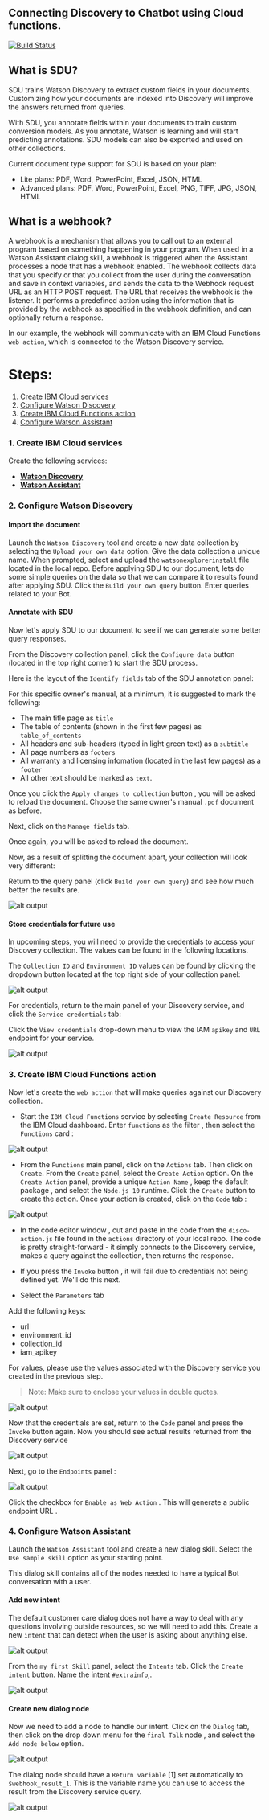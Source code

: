 ## Connecting Discovery to Chatbot using Cloud functions.

[![Build Status](https://api.travis-ci.org/IBM/watson-discovery-sdu-with-assistant.svg?branch=master)](https://travis-ci.org/IBM/watson-discovery-sdu-with-assistant)

## What is SDU?

SDU trains Watson Discovery to extract custom fields in your documents. Customizing how your documents are indexed into Discovery will improve the answers returned from queries.

With SDU, you annotate fields within your documents to train custom conversion models. As you annotate, Watson is learning and will start predicting annotations. SDU models can also be exported and used on other collections.

Current document type support for SDU is based on your plan:

* Lite plans: PDF, Word, PowerPoint, Excel, JSON, HTML
* Advanced plans: PDF, Word, PowerPoint, Excel, PNG, TIFF, JPG, JSON, HTML

## What is a webhook?

A webhook is a mechanism that allows you to call out to an external program based on something happening in your program. When used in a Watson Assistant dialog skill, a webhook is triggered when the Assistant processes a node that has a webhook enabled. The webhook collects data that you specify or that you collect from the user during the conversation and save in context variables, and sends the data to the Webhook request URL as an HTTP POST request. The URL that receives the webhook is the listener. It performs a predefined action using the information that is provided by the webhook as specified in the webhook definition, and can optionally return a response.

In our example, the webhook will communicate with an IBM Cloud Functions `web action`, which is connected to the Watson Discovery service.



# Steps:

1. [Create IBM Cloud services](#1-create-ibm-cloud-services)
1. [Configure Watson Discovery](#2-configure-watson-discovery)
1. [Create IBM Cloud Functions action](#3-create-ibm-cloud-functions-action)
1. [Configure Watson Assistant](#4-configure-watson-assistant)



### 1. Create IBM Cloud services


Create the following services:

* [**Watson Discovery**](https://cloud.ibm.com/catalog/services/discovery)
* [**Watson Assistant**](https://cloud.ibm.com/catalog/services/assistant)

### 2. Configure Watson Discovery


#### Import the document

Launch the `Watson Discovery` tool and create a new data collection by selecting the `Upload your own data` option. Give the data collection a unique name. When prompted, select and upload the `watsonexplorerinstall` file located in the local repo.
Before applying SDU to our document, lets do some simple queries on the data so that we can compare it to results found after applying SDU. Click the `Build your own query`  button. Enter queries related to your Bot.


#### Annotate with SDU


Now let's apply SDU to our document to see if we can generate some better query responses.

From the Discovery collection panel, click the `Configure data` button (located in the top right corner) to start the SDU process.

Here is the layout of the `Identify fields` tab of the SDU annotation panel:

For this specific owner's manual, at a minimum, it is suggested to mark the following:

* The main title page as `title`
* The table of contents (shown in the first few pages) as `table_of_contents`
* All headers and sub-headers (typed in light green text) as a `subtitle`
* All page numbers as `footers`
* All warranty and licensing infomation (located in the last few pages) as a `footer`
* All other text should be marked as `text`.


Once you click the `Apply changes to collection` button , you will be asked to reload the document. Choose the same owner's manual `.pdf` document as before.

Next, click on the `Manage fields`  tab.

Once again, you will be asked to reload the document.

Now, as a result of splitting the document apart, your collection will look very different:

Return to the query panel (click `Build your own query`) and see how much better the results are.


![alt output](http://i.xp.io/vPRDaoi.png)



#### Store credentials for future use


In upcoming steps, you will need to provide the credentials to access your Discovery collection. The values can be found in the following locations.

The `Collection ID` and `Environment ID` values can be found by clicking the dropdown button located at the top right side of your collection panel:


![alt output](http://i.xp.io/vQ3YDNA.png)


For credentials, return to the main panel of your Discovery service, and click the `Service credentials` tab:

Click the `View credentials`  drop-down menu to view the IAM `apikey`  and `URL` endpoint for your service.


![alt output](http://i.xp.io/vQd1SJL.png)




### 3. Create IBM Cloud Functions action

Now let's create the `web action` that will make queries against our Discovery collection.

* Start the `IBM Cloud Functions` service by selecting `Create Resource` from the IBM Cloud dashboard. Enter `functions` as the filter , then select the `Functions` card :

![alt output](http://i.xp.io/sj8o7ku.png)

* From the `Functions` main panel, click on the `Actions` tab. Then click on `Create`. From the `Create` panel, select the `Create Action` option. On the `Create Action` panel, provide a unique `Action Name` , keep the default package , and select the `Node.js 10`   runtime. Click the `Create` button  to create the action. 
 Once your action is created, click on the `Code` tab :

![alt output](http://i.xp.io/1HXuSOiG.png)

* In the code editor window , cut and paste in the code from the `disco-action.js` file found in the `actions` directory of your local repo. The code is pretty straight-forward - it simply connects to the Discovery service, makes a query against the collection, then returns the response.

* If you press the `Invoke` button , it will fail due to credentials not being defined yet. We'll do this next.

 * Select the `Parameters` tab 

Add the following keys:

* url
* environment_id
* collection_id
* iam_apikey

For values, please use the values associated with the Discovery service you created in the previous step.

> Note: Make sure to enclose your values in double quotes.

![alt output](http://i.xp.io/1HY6311B.png)

Now that the credentials are set, return to the `Code` panel and press the `Invoke` button again. Now you should see actual results returned from the Discovery service

![alt output](http://i.xp.io/1HXRVusp.png)

Next, go to the `Endpoints` panel :

![alt output](http://i.xp.io/sokV7jI.png)


Click the checkbox for `Enable as Web Action` . This will generate a public endpoint URL .


### 4. Configure Watson Assistant

 Launch the `Watson Assistant` tool and create a new dialog skill. Select the `Use sample skill` option as your starting point.


This dialog skill contains all of the nodes needed to have a typical Bot conversation with a user.

#### Add new intent

The default customer care dialog does not have a way to deal with any questions involving outside resources, so we will need to add this. Create a new `intent` that can detect when the user is asking about anything else.


![alt output](http://i.xp.io/vS90C98.png)


From the `my first Skill` panel, select the `Intents` tab. Click the `Create intent` button. Name the intent `#extrainfo`,.


![alt output](http://i.xp.io/vSgOqT4.png)


#### Create new dialog node

Now we need to add a node to handle our intent. Click on the `Dialog`  tab, then click on the drop down menu for the `final Talk` node , and select the `Add node below`  option.

![alt output](http://i.xp.io/vSmZGrk.png)

The dialog node should have a `Return variable` [1] set automatically to `$webhook_result_1`. This is the variable name you can use to access the result from the Discovery service query.

![alt output](http://i.xp.io/vSreSFm.png)










